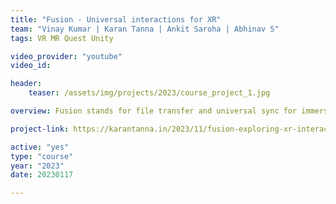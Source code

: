 ```yaml
---
title: "Fusion - Universal interactions for XR"
team: "Vinay Kumar | Karan Tanna | Ankit Saroha | Abhinav S"
tags: VR MR Quest Unity

video_provider: "youtube"
video_id:

header:
    teaser: /assets/img/projects/2023/course_project_1.jpg

overview: Fusion stands for file transfer and universal sync for immersive and other networks. Fusion is an exploration of novel, intuitive, one-handed interactions that connect virtual and physical worlds. In this project, we are primarily exploring four interactions, which include scrolling, text selection, text input using real-world devices, and file transfer between VR headset and non-immersive physical devices. This can be extended to various other use cases.

project-link: https://karantanna.in/2023/11/fusion-exploring-xr-interactions/

active: "yes"
type: "course"
year: "2023"
date: 20230117

---
```

